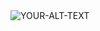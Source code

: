 <picture>
 <source media="(prefers-color-scheme: dark)" srcset="https://files.catbox.moe/d4gpa4.jpg">
 <source media="(prefers-color-scheme: light)" srcset="https://files.catbox.moe/d4gpa4.jpg">
 <img alt="YOUR-ALT-TEXT" src="https://files.catbox.moe/d4gpa4.jpg">
</picture>
